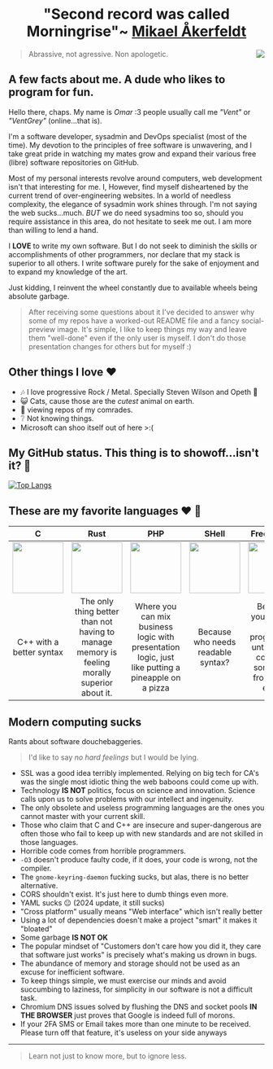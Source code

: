 <h1 align="center"> "Second record was called Morningrise"~ <a href="https://youtube.com/clip/UgkxPEfuRaUGsF3KAl52UCex4gLRnJQOBKsO">Mikael Åkerfeldt</a>  </h1>
<img src="https://is3-ssl.mzstatic.com/image/thumb/Music118/v4/d4/37/73/d43773be-9eb0-68b9-a0ff-a9d249dfb779/00602557276473.rgb.jpg/248x248cc.jpg" align="right">

> Abrassive, not agressive. Non apologetic.

## A few facts about me. A dude who likes to program for fun.

Hello there, chaps. My name is *Omar* :3 people usually call me *"Vent"* or *"VentGrey"* (online...that is). 

I'm a software developer, sysadmin and DevOps specialist (most of the time). My devotion to the principles of free software is unwavering, and I take great pride in watching my mates grow and expand their various free (libre) software repositories on GitHub.

Most of my personal interests revolve around computers, web development isn't that interesting for me. I, However, find myself disheartened by the current trend of over-engineering websites. In a world of needless complexity, the elegance of sysadmin work shines through. I'm not saying the web sucks...much. *BUT* we do need sysadmins too so, should you require assistance in this area, do not hesitate to seek me out. I am more than willing to lend a hand.

I **LOVE** to write my own software. But I do not seek to diminish the skills or accomplishments of other programmers, nor declare that my stack is superior to all others. I write software purely for the sake of enjoyment and to expand my knowledge of the art.

Just kidding, I reinvent the wheel constantly due to available wheels being absolute garbage.

> After receiving some questions about it I've decided to answer why some of my repos have a worked-out README file and a fancy social-preview image. It's simple, I like to keep things my way and leave them "well-done" even if the only user is myself. I don't do those presentation changes for others but for myself :)

## Other things I love :heart:

* :notes: I love progressive Rock / Metal. Specially Steven Wilson and Opeth :metal:
* :smiley_cat: Cats, cause those are the *cutest* animal on earth.
* :star2: viewing repos of my comrades.
* :grey_question: Not knowing things.
* Microsoft can shoo itself out of here >:(

## My GitHub status. This thing is to showoff...isn't it? :thinking:
[![Top Langs](https://github-readme-stats.vercel.app/api/top-langs/?username=ventgrey&hide=javascript,html,css,python,julia,scss,emacs%20lisp,ruby,roff,prolog,vim%20script,makefile,m4,perl,c%2B%2B,kotlin,elm,svelte,java,C%23,hcl,batchfile,gsl,meson,coffeescript,dart,glsl,jupyter%20notebook&layout=compact&langs_count=10)](https://github.com/anuraghazra/github-readme-stats)

## These are my favorite languages :heart: :rocket:

|              C             |            Rust            |             PHP            |            SHell            |           Free Pascal           |             Golang             |
|:--------------------------:|:--------------------------:|:--------------------------:|:--------------------------:|:--------------------------:|:--------------------------:|
| <img src="https://upload.wikimedia.org/wikipedia/commons/thumb/3/35/The_C_Programming_Language_logo.svg/1200px-The_C_Programming_Language_logo.svg.png" width="100px"> | <img src="https://upload.wikimedia.org/wikipedia/commons/thumb/d/d5/Rust_programming_language_black_logo.svg/1200px-Rust_programming_language_black_logo.svg.png" width="100px"> | <img src="https://upload.wikimedia.org/wikipedia/commons/thumb/2/27/PHP-logo.svg/1024px-PHP-logo.svg.png" width="100px"> | <img src="https://upload.wikimedia.org/wikipedia/commons/thumb/4/4b/Bash_Logo_Colored.svg/1200px-Bash_Logo_Colored.svg.png" width="100px"> | <img src="https://wiki.freepascal.org/images/f/fd/Lazarus-icons-lpr-proposal-bpsoftware.png" width="100px"> | <img src="https://go.dev/blog/go-brand/Go-Logo/PNG/Go-Logo_Blue.png" width="100px"> |
| C++ with a better syntax	 | The only thing better than not having to manage memory is feeling morally superior about it.	  |  Where you can mix business logic with presentation logic, just like putting a pineapple on a pizza  |  Because who needs readable syntax? |  Because you're not a real programmer until you've compiled something from a text editor	  | For when you need to glue things together, but also want to eat the glue |

## Modern computing sucks

Rants about software douchebaggeries.

> I'd like to say *no hard feelings* but I would be lying.

* SSL was a good idea terribly implemented. Relying on big tech for CA's was the single most idiotic thing the web baboons could come up with.
* Technology **IS NOT** politics, focus on science and innovation. Science calls upon us to solve problems with our intellect and ingenuity.
* The only obsolete and useless programming languages are the ones you cannot master with your current skill.
* Those who claim that C and C++ are insecure and super-dangerous are often those who fail to keep up with new standards and are not skilled in those languages.
* Horrible code comes from horrible programmers.
* `-O3` doesn't produce faulty code, if it does, your code is wrong, not the compiler.
* The `gnome-keyring-daemon` fucking sucks, but alas, there is no better alternative.
* CORS shouldn't exist. It's just here to dumb things even more.
* YAML sucks :neutral_face: (2024 update, it still sucks)
* "Cross platform" usually means "Web interface" which isn't really better
* Using a lot of dependencies doesn't make a project "smart" it makes it "bloated"
* Some garbage **IS NOT OK**
* The popular mindset of "Customers don't care how you did it, they care that software just works" is precisely what's making us drown in bugs.
* The abundance of memory and storage should not be used as an excuse for inefficient software.
* To keep things simple, we must exercise our minds and avoid succumbing to laziness, for simplicity in our software is not a difficult task.
* Chromium DNS issues solved by flushing the DNS and socket pools **IN THE BROWSER** just proves that Google is indeed full of morons.
* If your 2FA SMS or Email takes more than one minute to be received. Please turn off that feature, it's useless on your side anyways
---

> Learn not just to know more, but to ignore less.
